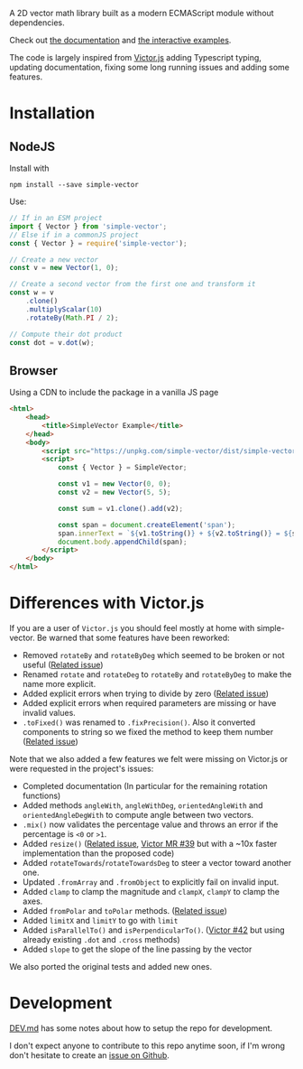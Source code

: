 A 2D vector math library built as a modern ECMAScript module without dependencies.

Check out [the documentation](https://statox.github.io/simple-vector.ts/) and [the interactive examples](https://statox.github.io/simple-vector-examples/).

The code is largely inspired from [Victor.js](https://www.npmjs.com/package/victor) adding Typescript typing, updating documentation, fixing some long running issues and
adding some features.

# Installation

## NodeJS

Install with

```shell
npm install --save simple-vector
```

Use:

```typescript
// If in an ESM project
import { Vector } from 'simple-vector';
// Else if in a commonJS project
const { Vector } = require('simple-vector');

// Create a new vector
const v = new Vector(1, 0);

// Create a second vector from the first one and transform it
const w = v
    .clone()
    .multiplyScalar(10)
    .rotateBy(Math.PI / 2);

// Compute their dot product
const dot = v.dot(w);
```

## Browser

Using a CDN to include the package in a vanilla JS page

```html
<html>
    <head>
        <title>SimpleVector Example</title>
    </head>
    <body>
        <script src="https://unpkg.com/simple-vector/dist/simple-vector.umd.js"></script>
        <script>
            const { Vector } = SimpleVector;

            const v1 = new Vector(0, 0);
            const v2 = new Vector(5, 5);

            const sum = v1.clone().add(v2);

            const span = document.createElement('span');
            span.innerText = `${v1.toString()} + ${v2.toString()} = ${sum.toString()}`;
            document.body.appendChild(span);
        </script>
    </body>
</html>
```

# Differences with Victor.js

If you are a user of `Victor.js` you should feel mostly at home with simple-vector. Be warned that some features have been reworked:

- Removed `rotateBy` and `rotateByDeg` which seemed to be broken or not useful ([Related issue](https://github.com/maxkueng/victor/issues/37))
- Renamed `rotate` and `rotateDeg` to `rotateBy` and `rotateByDeg` to make the name more explicit.
- Added explicit errors when trying to divide by zero ([Related issue](https://github.com/maxkueng/victor/issues/40))
- Added explicit errors when required parameters are missing or have invalid values.
- `.toFixed()` was renamed to `.fixPrecision()`. Also it converted components to string so we fixed the method to keep them number ([Related issue](https://github.com/maxkueng/victor/issues/28))

Note that we also added a few features we felt were missing on Victor.js or were requested in the project's issues:

- Completed documentation (In particular for the remaining rotation functions)
- Added methods `angleWith`, `angleWithDeg`, `orientedAngleWith` and `orientedAngleDegWith` to compute angle between two vectors.
- `.mix()` now validates the percentage value and throws an error if the percentage is `<0` or `>1`.
- Added `resize()` ([Related issue](https://github.com/maxkueng/victor/issues/32), [Victor MR #39](https://github.com/maxkueng/victor/pull/39) but with a ~10x faster implementation than the proposed code)
- Added `rotateTowards`/`rotateTowardsDeg` to steer a vector toward another one.
- Updated `.fromArray` and `.fromObject` to explicitly fail on invalid input.
- Added `clamp` to clamp the magnitude and `clampX`, `clampY` to clamp the axes.
- Added `fromPolar` and `toPolar` methods. ([Related issue](https://github.com/maxkueng/victor/issues/26))
- Added `limitX` and `limitY` to go with `limit`
- Added `isParallelTo()` and `isPerpendicularTo()`. ([Victor #42](https://github.com/maxkueng/victor/pull/42) but using already existing `.dot` and `.cross` methods)
- Added `slope` to get the slope of the line passing by the vector

We also ported the original tests and added new ones.

# Development

[DEV.md](https://github.com/statox/simple-vector.ts/blob/main/DEV.md) has some notes about how to setup the repo for development.

I don't expect anyone to contribute to this repo anytime soon, if I'm wrong don't hesitate to create an [issue on Github](https://github.com/statox/simple-vector.ts/issues).

